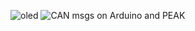 ![oled](https://github.com/user-attachments/assets/fdd3b245-c737-4ea2-ada5-b41df380ba1e)
![CAN msgs on Arduino and PEAK](https://github.com/user-attachments/assets/38823028-9c2b-4f6e-be37-53e204044f9f)

